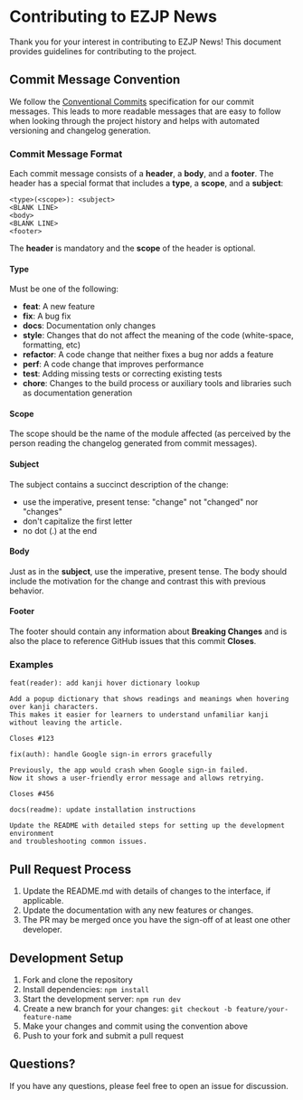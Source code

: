 # Contributing to EZJP News

Thank you for your interest in contributing to EZJP News! This document provides guidelines for contributing to the project.

## Commit Message Convention

We follow the [Conventional Commits](https://www.conventionalcommits.org/) specification for our commit messages. This leads to more readable messages that are easy to follow when looking through the project history and helps with automated versioning and changelog generation.

### Commit Message Format
Each commit message consists of a **header**, a **body**, and a **footer**. The header has a special format that includes a **type**, a **scope**, and a **subject**:

```
<type>(<scope>): <subject>
<BLANK LINE>
<body>
<BLANK LINE>
<footer>
```

The **header** is mandatory and the **scope** of the header is optional.

#### Type
Must be one of the following:

* **feat**: A new feature
* **fix**: A bug fix
* **docs**: Documentation only changes
* **style**: Changes that do not affect the meaning of the code (white-space, formatting, etc)
* **refactor**: A code change that neither fixes a bug nor adds a feature
* **perf**: A code change that improves performance
* **test**: Adding missing tests or correcting existing tests
* **chore**: Changes to the build process or auxiliary tools and libraries such as documentation generation

#### Scope
The scope should be the name of the module affected (as perceived by the person reading the changelog generated from commit messages).

#### Subject
The subject contains a succinct description of the change:

* use the imperative, present tense: "change" not "changed" nor "changes"
* don't capitalize the first letter
* no dot (.) at the end

#### Body
Just as in the **subject**, use the imperative, present tense. The body should include the motivation for the change and contrast this with previous behavior.

#### Footer
The footer should contain any information about **Breaking Changes** and is also the place to reference GitHub issues that this commit **Closes**.

### Examples

```
feat(reader): add kanji hover dictionary lookup

Add a popup dictionary that shows readings and meanings when hovering over kanji characters.
This makes it easier for learners to understand unfamiliar kanji without leaving the article.

Closes #123
```

```
fix(auth): handle Google sign-in errors gracefully

Previously, the app would crash when Google sign-in failed.
Now it shows a user-friendly error message and allows retrying.

Closes #456
```

```
docs(readme): update installation instructions

Update the README with detailed steps for setting up the development environment
and troubleshooting common issues.
```

## Pull Request Process

1. Update the README.md with details of changes to the interface, if applicable.
2. Update the documentation with any new features or changes.
3. The PR may be merged once you have the sign-off of at least one other developer.

## Development Setup

1. Fork and clone the repository
2. Install dependencies: `npm install`
3. Start the development server: `npm run dev`
4. Create a new branch for your changes: `git checkout -b feature/your-feature-name`
5. Make your changes and commit using the convention above
6. Push to your fork and submit a pull request

## Questions?

If you have any questions, please feel free to open an issue for discussion. 